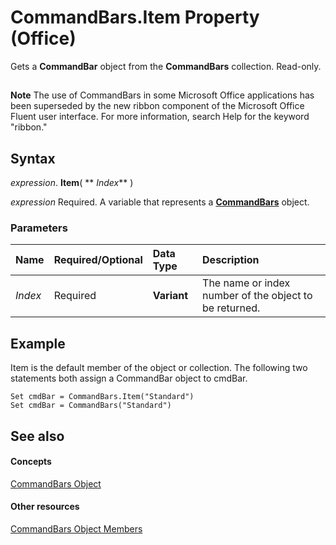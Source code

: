
# CommandBars.Item Property (Office)

Gets a  **CommandBar** object from the **CommandBars** collection. Read-only.


## 


 **Note**  The use of CommandBars in some Microsoft Office applications has been superseded by the new ribbon component of the Microsoft Office Fluent user interface. For more information, search Help for the keyword "ribbon."


## Syntax

 _expression_. **Item**( ** _Index_** )

 _expression_ Required. A variable that represents a **[CommandBars](0e312e21-14ee-5055-d604-b66e61c53b47.md)** object.


### Parameters



|**Name**|**Required/Optional**|**Data Type**|**Description**|
|:-----|:-----|:-----|:-----|
| _Index_|Required|**Variant**|The name or index number of the object to be returned.|

## Example

Item is the default member of the object or collection. The following two statements both assign a CommandBar object to cmdBar.


```
Set cmdBar = CommandBars.Item("Standard") 
Set cmdBar = CommandBars("Standard")
```


## See also


#### Concepts


[CommandBars Object](0e312e21-14ee-5055-d604-b66e61c53b47.md)
#### Other resources


[CommandBars Object Members](c11db22d-b7bb-20a2-a455-e441cb8d5bc0.md)